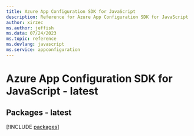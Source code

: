 ```yaml
---
title: Azure App Configuration SDK for JavaScript
description: Reference for Azure App Configuration SDK for JavaScript
author: xirzec
ms.author: jeffish
ms.data: 07/24/2023
ms.topic: reference
ms.devlang: javascript
ms.service: appconfiguration
---
```

# Azure App Configuration SDK for JavaScript - latest
## Packages - latest
[!INCLUDE [packages](app-configuration-index.md)]